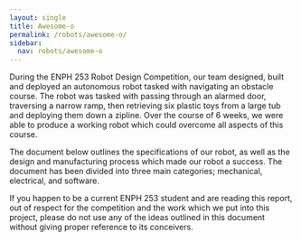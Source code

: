 ```yaml
---
layout: single
title: Awesome-o
permalink: /robots/awesome-o/
sidebar:
  nav: robots/awesome-o
---
```

During the ENPH 253 Robot Design Competition, our team designed, built and deployed an autonomous robot tasked with navigating an obstacle course. The robot was tasked with passing through an alarmed door, traversing a narrow ramp, then retrieving six plastic toys from a large tub and deploying them down a zipline. Over the course of 6 weeks, we were able to produce a working robot which could overcome all aspects of this course.

The document below outlines the specifications of our robot, as well as the design and manufacturing process which made our robot a success. The document has been divided into three main categories; mechanical, electrical, and software.

If you happen to be a current ENPH 253 student and are reading this report, out of respect for the competition and the work which we put into this project, please do not use any of the ideas outlined in this document without giving proper reference to its conceivers.
